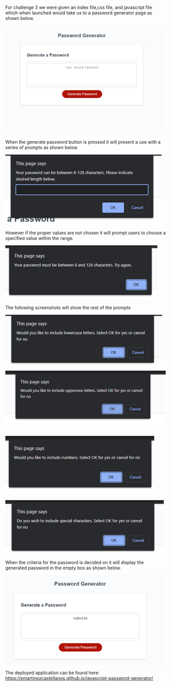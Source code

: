 For challenge 3 we were given an index file,css file, and javascript file which when launched would take us to a password generator page as shown below. 

![screenshot-1](./Develop/images/initial-screen.png)

When the generate password button is pressed it will present a use with a series of prompts as shown below

![prompt-1](./Develop/images/prompt-1.png)

However if the proper values are not chosen it will prompt users to choose a specified value within the range.

![promp-2](./Develop/images/prompt-1-fail.png)

The following screenshots will show the rest of the prompts

![prompt-3](./Develop/images/prompt-2.png)

![prompt-4](./Develop/images/prompt-3.png)

![prompt-5](./Develop/images/prompt-4.png)

![prompt-6](./Develop/images/prompt-5.png)

When the criteria for the password is decided on it will display the generated password in the empty box as shown below.

![final-screen](./Develop/images/final-screen.png)


The deployed application can be found here: 
https://emartinezcastellanos.github.io/javascript-password-generator/